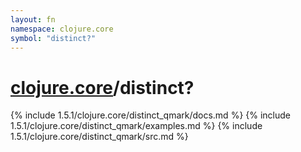 ```yaml
---
layout: fn
namespace: clojure.core
symbol: "distinct?"
---
```


# [clojure.core](../)/distinct?

{% include 1.5.1/clojure.core/distinct_qmark/docs.md %}
{% include 1.5.1/clojure.core/distinct_qmark/examples.md %}
{% include 1.5.1/clojure.core/distinct_qmark/src.md %}

